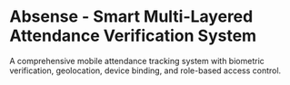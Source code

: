 # Absense - Smart Multi-Layered Attendance Verification System

A comprehensive mobile attendance tracking system with biometric verification, geolocation, device binding, and role-based access control.